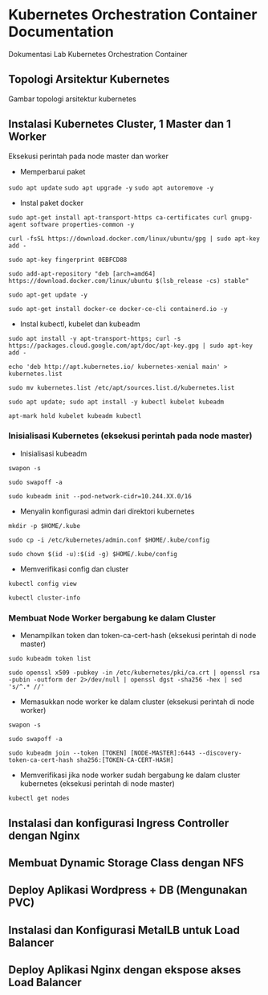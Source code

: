 # Kubernetes Orchestration Container Documentation

Dokumentasi Lab Kubernetes Orchestration Container

## Topologi Arsitektur Kubernetes
  
  Gambar topologi arsitektur kubernetes

## Instalasi Kubernetes Cluster, 1 Master dan 1 Worker

  Eksekusi perintah pada node master dan worker
  
  - Memperbarui paket
  
  `sudo apt update` `sudo apt upgrade -y` `sudo apt autoremove -y`
  
  - Instal paket docker
  
  `sudo apt-get install apt-transport-https ca-certificates curl gnupg-agent software properties-common -y`
  
  `curl -fsSL https://download.docker.com/linux/ubuntu/gpg | sudo apt-key add -`
  
  `sudo apt-key fingerprint 0EBFCD88`
  
  `sudo add-apt-repository "deb [arch=amd64] https://download.docker.com/linux/ubuntu $(lsb_release -cs) stable"`
  
  `sudo apt-get update -y`
  
  `sudo apt-get install docker-ce docker-ce-cli containerd.io -y`
 
  - Instal kubectl, kubelet dan kubeadm

  `sudo apt install -y apt-transport-https; curl -s https://packages.cloud.google.com/apt/doc/apt-key.gpg | sudo apt-key add -`

  `echo 'deb http://apt.kubernetes.io/ kubernetes-xenial main' > kubernetes.list`

  `sudo mv kubernetes.list /etc/apt/sources.list.d/kubernetes.list`
  
  `sudo apt update; sudo apt install -y kubectl kubelet kubeadm`
  
  `apt-mark hold kubelet kubeadm kubectl`
  
  ### Inisialisasi Kubernetes (eksekusi perintah pada node master)
  
  - Inisialisasi kubeadm
  
  `swapon -s`
  
  `sudo swapoff -a`
  
  `sudo kubeadm init --pod-network-cidr=10.244.XX.0/16`
  
  - Menyalin konfigurasi admin dari direktori kubernetes
  
  `mkdir -p $HOME/.kube`
  
  `sudo cp -i /etc/kubernetes/admin.conf $HOME/.kube/config`
  
  `sudo chown $(id -u):$(id -g) $HOME/.kube/config`
  
  - Memverifikasi config dan cluster
  
  `kubectl config view`
  
  `kubectl cluster-info`

  ### Membuat Node Worker bergabung ke dalam Cluster
  
  - Menampilkan token dan token-ca-cert-hash (eksekusi perintah di node master)
  
  `sudo kubeadm token list`
  
  `sudo openssl x509 -pubkey -in /etc/kubernetes/pki/ca.crt | openssl rsa -pubin -outform der 2>/dev/null | openssl dgst -sha256 -hex | sed 's/^.* //'`
  
  - Memasukkan node worker ke dalam cluster (eksekusi perintah di node worker)
  
  `swapon -s`
  
  `sudo swapoff -a`
  
  `sudo kubeadm join --token [TOKEN] [NODE-MASTER]:6443 --discovery-token-ca-cert-hash sha256:[TOKEN-CA-CERT-HASH]`
  
  - Memverifikasi jika node worker sudah bergabung ke dalam cluster kubernetes (eksekusi perintah di node master)
  
  `kubectl get nodes`
  
## Instalasi dan konfigurasi Ingress Controller dengan Nginx

## Membuat Dynamic Storage Class dengan NFS

## Deploy Aplikasi Wordpress + DB (Mengunakan PVC)

## Instalasi dan Konfigurasi MetalLB untuk Load Balancer

## Deploy Aplikasi Nginx dengan ekspose akses Load Balancer

